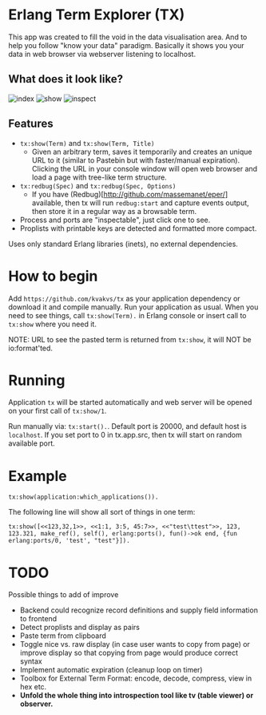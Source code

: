 # Erlang Term Explorer (TX)

This app was created to fill the void in the data visualisation area. And to 
help you follow "know your data" paradigm. Basically it shows you your data in 
web browser via webserver listening to localhost. 

## What does it look like?

![index](https://raw.github.com/kvakvs/tx/master/priv/img/readme_index.png)
![show](https://raw.github.com/kvakvs/tx/master/priv/img/readme_show.png)
![inspect](https://raw.github.com/kvakvs/tx/master/priv/img/readme_inspect_proplist.png)

## Features 

*  `tx:show(Term)` and `tx:show(Term, Title)`
   *  Given an arbitrary term, saves it temporarily and creates an unique 
      URL to it (similar to Pastebin but with faster/manual expiration). 
      Clicking the URL in your console window will open web browser and load 
      a page with tree-like term structure.
*  `tx:redbug(Spec)` and `tx:redbug(Spec, Options)`
   *  If you have (Redbug)[http://github.com/massemanet/eper/] available, then
      tx will run `redbug:start` and capture events output, then store it in a
      regular way as a browsable term.
*  Process and ports are "inspectable", just click one to see. 
*  Proplists with printable keys are detected and formatted more compact.

Uses only standard Erlang libraries (inets), no external dependencies.

# How to begin

Add `https://github.com/kvakvs/tx` as your application dependency or download it
and compile manually. Run your application as usual. When you need to see things,
call `tx:show(Term).` in Erlang console or insert call to `tx:show` where you 
need it. 

NOTE: URL to see the pasted term is returned from `tx:show`, it will NOT be 
io:format'ted.

# Running

Application `tx` will be started automatically and web server will be opened on
your first call of `tx:show/1`.

Run manually via: `tx:start().`. Default port is 20000, and default host is 
`localhost`. If you set port to 0 in tx.app.src, then tx will start on random 
available port.


# Example

    tx:show(application:which_applications()).

The following line will show all sort of things in one term:

    tx:show([<<123,32,1>>, <<1:1, 3:5, 45:7>>, <<"test\ttest">>, 123, 123.321, make_ref(), self(), erlang:ports(), fun()->ok end, {fun erlang:ports/0, 'test', "test"}]).

# TODO

Possible things to add of improve

* Backend could recognize record definitions and supply field information to 
  frontend
* Detect proplists and display as pairs
* Paste term from clipboard
* Toggle nice vs. raw display (in case user wants to copy from page) or improve
  display so that copying from page would produce correct syntax
* Implement automatic expiration (cleanup loop on timer)
* Toolbox for External Term Format: encode, decode, compress, view in hex etc.
* **Unfold the whole thing into introspection tool like tv (table viewer) or 
  observer.**
